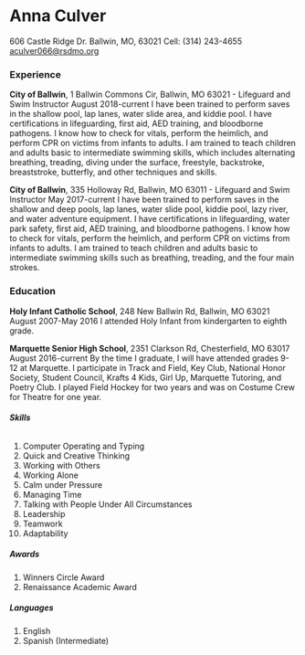 # Anna Culver
606 Castle Ridge Dr.
Ballwin, MO, 63021
Cell: (314) 243-4655
aculver066@rsdmo.org

### **Experience**
**City of Ballwin**, 1 Ballwin Commons Cir, Ballwin, MO 63021 - Lifeguard and Swim Instructor
August 2018-current 
I have been trained to perform saves in the shallow pool, lap lanes, water slide area, and kiddie pool. I have certifications in lifeguarding, first aid, AED training, and bloodborne pathogens. I know how to check for vitals, perform the heimlich, and perform CPR on victims from infants to adults. I am trained to teach children and adults basic to intermediate swimming skills, which includes alternating breathing, treading, diving under the surface, freestyle, backstroke, breaststroke, butterfly, and other techniques and skills. 

**City of Ballwin**, 335 Holloway Rd, Ballwin, MO 63011 - Lifeguard and Swim Instructor
May 2017-current 
I have been trained to perform saves in the shallow and deep pools, lap lanes, water slide pool, kiddie pool, lazy river, and water adventure equipment. I have certifications in lifeguarding, water park safety, first aid, AED training, and bloodborne pathogens. I know how to check for vitals, perform the heimlich, and perform CPR on victims from infants to adults. I am trained to teach children and adults basic to intermediate swimming skills such as breathing, treading, and the four main strokes. 

### **Education**
**Holy Infant Catholic School**, 248 New Ballwin Rd, Ballwin, MO 63021
August 2007-May 2016
I attended Holy Infant from kindergarten to eighth grade.

**Marquette Senior High School**, 2351 Clarkson Rd, Chesterfield, MO 63017
August 2016-current
By the time I graduate, I will have attended grades 9-12 at Marquette. I participate in Track and Field, Key Club, National Honor Society, Student Council, Krafts 4 Kids, Girl Up, Marquette Tutoring, and Poetry Club. I played Field Hockey for two years and was on Costume Crew for Theatre for one year. 

###### **Skills**
1. Computer Operating and Typing
2. Quick and Creative Thinking
3. Working with Others 
4. Working Alone
5. Calm under Pressure 
6. Managing Time
7. Talking with People Under All Circumstances 
8. Leadership
9. Teamwork 
10. Adaptability

##### **Awards**
1. Winners Circle Award 
2. Renaissance Academic Award 

##### **Languages**
1. English
2. Spanish (Intermediate) 
